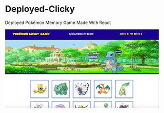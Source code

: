 # Deployed-Clicky
Deployed Pokémon Memory Game Made With React

![Deployed Game](/images/clicky-game.png)
